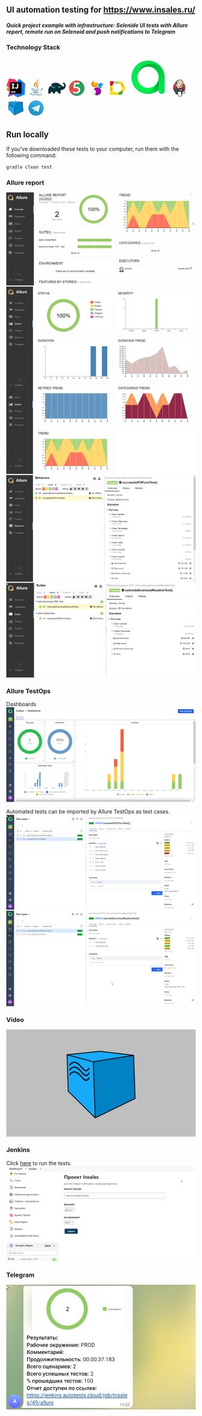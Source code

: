 ## UI automation testing for https://www.insales.ru/

#### *Quick project example with infrastructure: Selenide UI tests with Allure report, remote run on Selenoid and push notifications to Telegram*

### Technology Stack

![IntelliJ Idea](images/icons/Idea.png)
![Java](images/icons/Java.png)
![Gradle](images/icons/Gradle.png)
![JUnit5](images/icons/JUnit5.png)
![Selenide](images/icons/Selenide.png)
![Allure_Report](images/icons/Allure_Report.png)
![Allure_TestOps](images/icons/TestOps.svg)
![Jenkins](images/icons/Jenkins.png)
![Selenoid](images/icons/Selenoid.png)
![Telegram](images/icons/Telegram.png)

## Run locally

If you've downloaded these tests to your computer, run them with the following command:
```bash
gradle clean test
```

### Allure report
![Allure](images/Allure1.png)
![Allure](images/Allure2.png)
![Allure](images/Allure3.png)
![Allure](images/Allure4.png)

### Allure TestOps
Dashboards
![TestOps Dashboards](images/AllureTestOps.png)


Automated tests can be imported by Allure TestOps as test cases.
![TestOps TestCases](images/AllureTestOps1.png)
![TestOps TestCases](images/AllureTestOps2.png)

### Video
![Video](images/Video.gif)

### Jenkins
Click <a target="_blank" href="https://jenkins.autotests.cloud/job/Insales/build">here</a> to run the tests.
![Jenkins](images/Jenkins.png)

### Telegram
![Telegram](images/Telegram.png)
